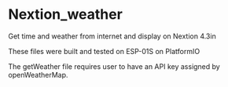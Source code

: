 # Nextion_weather
Get time and weather from internet and display on Nextion 4.3in

These files were built and tested on ESP-01S on PlatformIO

The getWeather file requires user to have an API key assigned
by openWeatherMap.
